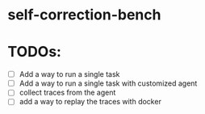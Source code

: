 # self-correction-bench

# TODOs:
- [ ] Add a way to run a single task
- [ ] Add a way to run a single task with customized agent
- [ ] collect traces from the agent
- [ ] add a way to replay the traces with docker